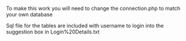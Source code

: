 To make this work you will need to change the connection.php to match your own database

Sql file for the tables are included with username to login into the suggestion box in Login%20Details.txt
